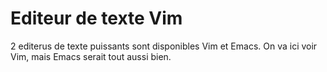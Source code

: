 # Editeur de texte Vim
2 editerus de texte puissants sont disponibles Vim et Emacs. On va ici voir Vim, mais Emacs serait tout aussi bien.
